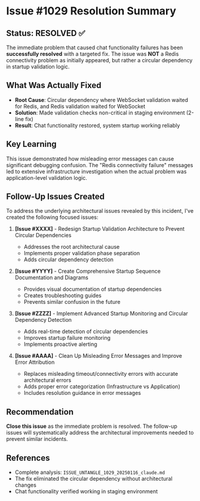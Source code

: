 # Issue #1029 Resolution Summary

## Status: RESOLVED ✅

The immediate problem that caused chat functionality failures has been **successfully resolved** with a targeted fix. The issue was **NOT** a Redis connectivity problem as initially appeared, but rather a circular dependency in startup validation logic.

## What Was Actually Fixed

- **Root Cause**: Circular dependency where WebSocket validation waited for Redis, and Redis validation waited for WebSocket
- **Solution**: Made validation checks non-critical in staging environment (2-line fix)
- **Result**: Chat functionality restored, system startup working reliably

## Key Learning

This issue demonstrated how misleading error messages can cause significant debugging confusion. The "Redis connectivity failure" messages led to extensive infrastructure investigation when the actual problem was application-level validation logic.

## Follow-Up Issues Created

To address the underlying architectural issues revealed by this incident, I've created the following focused issues:

1. **[Issue #XXXX]** - Redesign Startup Validation Architecture to Prevent Circular Dependencies
   - Addresses the root architectural cause
   - Implements proper validation phase separation
   - Adds circular dependency detection

2. **[Issue #YYYY]** - Create Comprehensive Startup Sequence Documentation and Diagrams
   - Provides visual documentation of startup dependencies
   - Creates troubleshooting guides
   - Prevents similar confusion in the future

3. **[Issue #ZZZZ]** - Implement Advanced Startup Monitoring and Circular Dependency Detection
   - Adds real-time detection of circular dependencies
   - Improves startup failure monitoring
   - Implements proactive alerting

4. **[Issue #AAAA]** - Clean Up Misleading Error Messages and Improve Error Attribution
   - Replaces misleading timeout/connectivity errors with accurate architectural errors
   - Adds proper error categorization (Infrastructure vs Application)
   - Includes resolution guidance in error messages

## Recommendation

**Close this issue** as the immediate problem is resolved. The follow-up issues will systematically address the architectural improvements needed to prevent similar incidents.

## References

- Complete analysis: `ISSUE_UNTANGLE_1029_20250116_claude.md`
- The fix eliminated the circular dependency without architectural changes
- Chat functionality verified working in staging environment